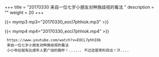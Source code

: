 +++
title = "20170330  来自一位七岁小朋友对种族歧视的看法 "
description = ""
weight = 20
+++

{{< mymp3 mp3="20170330_eocl7phhiok.mp3" >}}

{{< mymp4 mp4="20170330_eocl7phhiok.mp4" >}}

     https://www.youtube.com/watch?v=EOCL7phhIOk 
     来自一位七岁小朋友对种族歧视的看法 
     小小年纪就有比成年人更广阔的胸怀！...... 不过还是笑料百出！汗.... 
